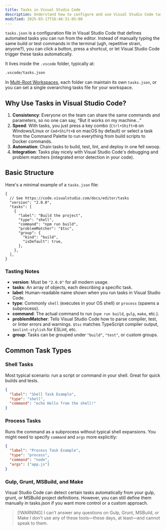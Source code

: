 ```yaml
---
title: Tasks in Visual Studio Code
description: Understand how to configure and use Visual Studio Code tasks to automate your development workflow
modified: 2025-03-17T16:46:31-05:00
---
```


`tasks.json` is a configuration file in Visual Studio Code that defines automated tasks you can run from the editor. Instead of manually typing the same build or test commands in the terminal (ugh, repetitive strain, anyone?), you can click a button, press a shortcut, or let Visual Studio Code trigger these tasks automatically.

It lives inside the `.vscode` folder, typically at:

```sh
.vscode/tasks.json
```

In [Multi-Root Workspaces](multi-root-workspaces.md), each folder can maintain its own `tasks.json`, or you can set a single overarching tasks file for your workspace.

## Why Use Tasks in Visual Studio Code?

1. **Consistency**: Everyone on the team can share the same commands and parameters, so no one can say, “But it works on my machine…”
2. **Speed**: With tasks, you just press a key combo (`Ctrl+Shift+B` on Windows/Linux or `Cmd+Shift+B` on macOS by default) or select a task from the Command Palette to run everything from build scripts to Docker commands.
3. **Automation**: Chain tasks to build, test, lint, and deploy in one fell swoop.
4. **Integration**: Tasks play nicely with Visual Studio Code's debugging and problem matchers (integrated error detection in your code).

## Basic Structure

Here's a minimal example of a `tasks.json` file:

```jsonc
{
  // See https://code.visualstudio.com/docs/editor/tasks
  "version": "2.0.0",
  "tasks": [
    {
      "label": "Build the project",
      "type": "shell",
      "command": "npm run build",
      "problemMatcher": "$tsc",
      "group": {
        "kind": "build",
        "isDefault": true,
      },
    },
  ],
}
```

### Tasting Notes

- **version**: Must be `"2.0.0"` for all modern usage.
- **tasks**: An array of objects, each describing a specific task.
- **label**: Human-readable name shown when you run tasks in Visual Studio Code.
- **type**: Commonly `shell` (executes in your OS shell) or `process` (spawns a subprocess).
- **command**: The actual command to run (`npm run build`, `gulp`, `make`, etc.).
- **problemMatcher**: Tells Visual Studio Code how to parse compiler, test, or linter errors and warnings. `$tsc` matches TypeScript compiler output, `$eslint-stylish` for ESLint, etc.
- **group**: Tasks can be grouped under `"build"`, `"test"`, or custom groups.

## Common Task Types

### Shell Tasks

Most typical scenario: run a script or command in your shell. Great for quick builds and tests.

```json
{
  "label": "Shell Task Example",
  "type": "shell",
  "command": "echo Hello from the shell!"
}
```

### Process Tasks

Runs the command as a subprocess without typical shell expansions. You might need to specify `command` and `args` more explicitly:

```json
{
  "label": "Process Task Example",
  "type": "process",
  "command": "node",
  "args": ["app.js"]
}
```

### Gulp, Grunt, MSBuild, and Make

Visual Studio Code can detect certain tasks automatically from your gulp, grunt, or MSBuild project definitions. However, you can still define them manually in tasks.json if you want more control or a custom approach.

> [!WARNING] I can't answer any questions on Gulp, Grunt, MSBuild, or Make
> I don't use any of these tools—these days, at least—and cannot speak to them.
